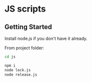 # JS scripts

## Getting Started

Install node.js if you don't have it already.

From project folder:

```sh
cd js

npm i
node lock.js
node release.js
```
